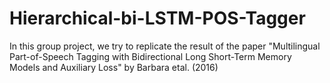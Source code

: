 # Hierarchical-bi-LSTM-POS-Tagger

In this group project, we try to replicate the result of the paper "Multilingual Part-of-Speech Tagging with Bidirectional Long Short-Term Memory Models and Auxiliary Loss" by Barbara etal. (2016)

